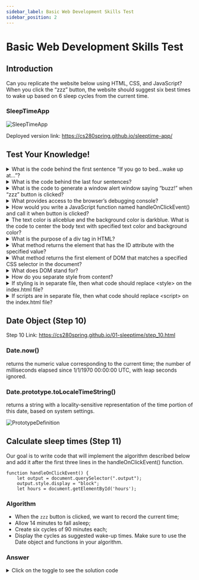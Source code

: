 ```yaml
---
sidebar_label: Basic Web Development Skills Test
sidebar_position: 2
---
```


# Basic Web Development Skills Test

## Introduction

Can you replicate the website below using HTML, CSS, and JavaScript? When you click the “zzz” button, the website should suggest six best times to wake up based on 6 sleep cycles from the current time.

### SleepTimeApp

![SleepTimeApp](/img/systems/sleeptime-pg2.png)

Deployed version link: https://cs280spring.github.io/sleeptime-app/

## Test Your Knowledge!

<details>
<summary>What is the code behind the first sentence “If you go to bed...wake up at...”?</summary>

```
<p>If you go to bed NOW, you should wake up at...</p>
```

</details>

<details>
<summary>What is the code behind the last four sentences?</summary>

```
<p>It takes the average human fourteen minutes to fall asleep.</p>
<p>If you head to bed right now, you should try to wake up at one of the following times:</p>
<p>11:44 PM or 1:14 AM or 2:44 AM or 4:14 AM or 5:44 AM or 7:14 AM</p>
<p>A good night's sleep consists of 5-6 complete sleep cycles.</p>
```

</details>

<details>
<summary>What is the code to generate a window alert window saying “buzz!” when “zzz” button is clicked?</summary>

```
<button onclick="window.alert('buzz!')">zzz</button>
```

</details>

<details>
<summary>What provides access to the browser’s debugging console?</summary>

```
console.log()
```

</details>

<details>
<summary>How would you write a JavaScript function named handleOnClickEvent() and call it when button is clicked?</summary>

```
<script>
function handleOnClickEvent() {
window.alert('buzz!');
console.log('fizz!');
}
</script>

<button onclick="handleOnClickEvent()">zzz</button>

```

</details>

<details>
<summary>The text color is aliceblue and the background color is darkblue. What is the code to center the body text with specified text color and background color?</summary>

```
<body style="text-align: center;
    color: aliceblue;
    background-color: darkblue;"
>
```

</details>

<details>
<summary>What is the purpose of a div tag in HTML?</summary>
HTML &lt;div&gt; tag defines a division or section in an HTML document.
</details>

<details>
<summary>What method returns the element that has the ID attribute with the specified value?</summary>
getElementById()
</details>

<details>
<summary>What method returns the first element of DOM that matches a specified CSS selector in the document?</summary>
querySelector()
</details>

<details>
<summary>What does DOM stand for?</summary>
DOM stands for Document Object Model. 
</details>

<details>
<summary>How do you separate style from content?</summary>
Use &lt;style&gt; element instead of inline style attributes. Or better, move all styling into a separate file. 
</details>

<details>
<summary>If styling is in separate file, then what code should replace &lt;style&gt; on the index.html file?</summary>

```
<link rel="stylesheet" href="style.css">
```

</details>

<details>
<summary>If scripts are in separate file, then what code should replace &lt;script&gt; on the index.html file?</summary>

```
<script src="script.js"></script>
```

</details>

## Date Object (Step 10)

Step 10 Link: https://cs280spring.github.io/01-sleeptime/step_10.html

### Date.now()

returns the numeric value corresponding to the current time; the number of milliseconds elapsed since 1/1/1970 00:00:00 UTC, with leap seconds ignored.

### Date.prototype.toLocaleTimeString()

returns a string with a locality-sensitive representation of the time portion of this date, based on system settings.

![PrototypeDefinition](/img/systems/prototype_def.png)

## Calculate sleep times (Step 11)

Our goal is to write code that will implement the algorithm described below and add it after the first three lines in the handleOnClickEvent() function.

```
function handleOnClickEvent() {
    let output = document.querySelector(".output");
    output.style.display = "block";
    let hours = document.getElementById('hours');
```

### Algorithm

- When the `zzz` button is clicked, we want to record the current time;
- Allow 14 minutes to fall asleep;
- Create six cycles of 90 minutes each;
- Display the cycles as suggested wake-up times.
  Make sure to use the Date object and functions in your algorithm.

### Answer

<details>
<summary>Click on the toggle to see the solution code</summary>

```
<script>
function handleOnClickEvent() {
    let output = document.querySelector(".output");
    output.style.display = "block";
    let hours = document.getElementById('hours');

    // When the zzz button is clicked, we want to record the current time;
    let now = Date.now();

    // Allow 14 minutes to fall asleep;
    let minute = 60 * 1000; // milliseconds
    now += 14 * minute;

    // Create six cycles of 90 minutes each;
    let hoursString = "";
    for (let c = 1; c <= 6; c++) {
        now += 90 * minute; // a sleep cycle passed!
        let cycle = new Date(now);
        hoursString += cycle.toLocaleTimeString([], {
        hour: "2-digit",
        minute: "2-digit",
        });
        if (c < 6) {
        hoursString += ", ";
        }
    }

    // Display the cycles as suggested wake-up times.
    hours.innerText = hoursString;
}
</script>

```

</details>
